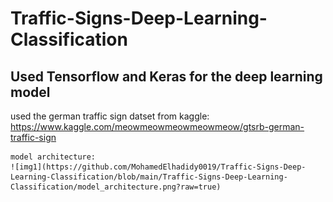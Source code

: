 # Traffic-Signs-Deep-Learning-Classification
Used Tensorflow and Keras for the deep learning model
------------------------------------------------------




used the german traffic sign datset from kaggle:
    https://www.kaggle.com/meowmeowmeowmeowmeow/gtsrb-german-traffic-sign
    
    model architecture:
    ![img1](https://github.com/MohamedElhadidy0019/Traffic-Signs-Deep-Learning-Classification/blob/main/Traffic-Signs-Deep-Learning-Classification/model_architecture.png?raw=true)
    
    
    
